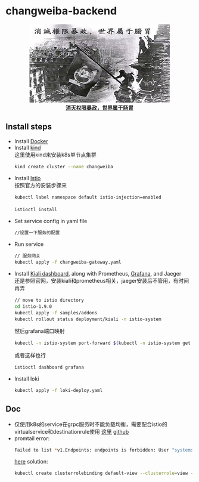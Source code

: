 # changweiba-backend
<p align="center">
  <img src="https://github.com/shenjing023/changweiba-backend/blob/master/logo.jpg"/>
  <br><strong><a href="https://github.com/shenjing023/changweiba-backend" target="_blank">消灭权限暴政，世界属于肠胃</a></strong>
</p>

## Install steps

  -  Install [Docker](https://www.docker.com/)   
  -  Install [kind](https://kind.sigs.k8s.io/)   
     这里使用kind来安装k8s单节点集群 
     ```bash
     kind create cluster --name changweiba
     ```
  -  Install [Istio](https://istio.io/latest/)   
     按照官方的安装步骤来
     ```bash
     kubectl label namespace default istio-injection=enabled
     
     istioctl install
     ```
  -  Set service config in yaml file
     ```bash
     //设置一下服务的配置
     ```
  -  Run service   
     ```bash
     // 服务网关
     kubectl apply -f changweiba-gateway.yaml
     ``` 
  -  Install [Kiali dashboard](https://istio.io/latest/docs/setup/getting-started/#dashboard), along with Prometheus, [Grafana](https://istio.io/latest/docs/tasks/observability/metrics/using-istio-dashboard/), and Jaeger   
     还是参照官网，安装kiali和prometheus相关，jaeger安装后不管用，有时间再弄
     ```bash
     // move to istio directory
     cd istio-1.9.0
     kubectl apply -f samples/addons
     kubectl rollout status deployment/kiali -n istio-system
     ```
     然后grafana端口映射
     ```bash
     kubectl -n istio-system port-forward $(kubectl -n istio-system get pod -l app=grafana -o jsonpath='{.items[0].metadata.name}') 3000:3000
     ```
     或者这样也行
     ```bash
     istioctl dashboard grafana
     ```
  -  Install loki
     ```bash
     kubectl apply -f loki-deploy.yaml
     ```
      

## Doc

  - 仅使用k8s的service在grpc服务时不能负载均衡，需要配合istio的virtualservice和destinationrule使用 [这里](https://medium.com/getamis/istio-%E5%9F%BA%E7%A4%8E-grpc-%E8%B2%A0%E8%BC%89%E5%9D%87%E8%A1%A1-d4be0d49ee07) [github](https://github.com/alanchchen/grpc-lb-istio)
  - promtail error:
    ```bash
    Failed to list *v1.Endpoints: endpoints is forbidden: User "system:serviceaccount:istio-system:default" cannot list resource "endpoints" in API group "" in the namespace "default"
    ```
    [here](https://github.com/prometheus-operator/prometheus-operator/issues/2155#issuecomment-441002864)
    solution:
    ```bash
    kubectl create clusterrolebinding default-view --clusterrole=view --serviceaccount=istio-system:default
    ```
